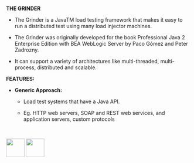 <b>THE GRINDER</b>

- The Grinder is a JavaTM load testing framework that makes it easy to run a distributed test using many load injector machines. 

- The Grinder was originally developed for the book Professional Java 2 Enterprise Edition with BEA WebLogic Server by Paco Gómez and Peter Zadrozny.

- It can support a variety of architectures like multi-threaded, multi-process, distributed and scalable.

<b>FEATURES:</b>

- <b>Generic Approach:</b>

  -  Load test systems that have a Java API. 

  -  Eg. HTTP web servers, SOAP and REST web services, and application servers, custom protocols


<br>

[<img src="https://cloud.githubusercontent.com/assets/14101008/10718970/e8253ecc-7b43-11e5-8fcb-af3acab64686.png" width="50" height="50"></img>](https://github.com/hariniiyer/CSCI-5828_Presentation2_Testing-Frameworks/blob/master/hybrid11.md)
[<img src="https://cloud.githubusercontent.com/assets/14101008/10718969/e5b6db32-7b43-11e5-886a-b848ca79f105.png" width="50" height="50"></img>](https://github.com/hariniiyer/CSCI-5828_Presentation2_Testing-Frameworks/blob/master/hybrid13.md)


